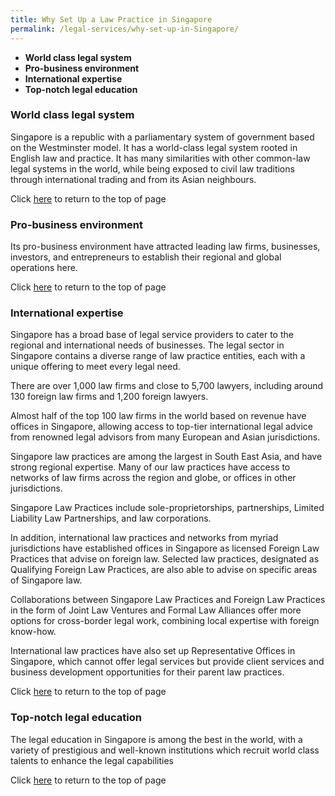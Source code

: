 ```yaml
---
title: Why Set Up a Law Practice in Singapore
permalink: /legal-services/why-set-up-in-Singapore/
---
```


 - **World class legal system**
 - **Pro-business environment**
 - **International expertise**
 - **Top-notch legal education**

### World class legal system

Singapore is a republic with a parliamentary system of government based on the Westminster model. It has a world-class legal system rooted in English law and practice. It has many similarities with other common-law legal systems in the world, while being exposed to civil law traditions through international trading and from its Asian neighbours.

Click [here](#top) to return to the top of page


### Pro-business environment

Its pro-business environment have attracted leading law firms, businesses, investors, and entrepreneurs to establish their regional and global operations here.


Click [here](#top) to return to the top of page


### International expertise

Singapore has a broad base of legal service providers to cater to the regional and international needs of businesses. The legal sector in Singapore contains a diverse range of law practice entities, each with a unique offering to meet every legal need.

There are over 1,000 law firms and close to 5,700 lawyers, including around 130 foreign law firms and 1,200 foreign lawyers.

Almost half of the top 100 law firms in the world based on revenue have offices in Singapore, allowing access to top-tier international legal advice from renowned legal advisors from many European and Asian jurisdictions.

Singapore law practices are among the largest in South East Asia, and have strong regional expertise. Many of our law practices have access to networks of law firms across the region and globe, or offices in other jurisdictions.

Singapore Law Practices include sole-proprietorships, partnerships, Limited Liability Law Partnerships, and law corporations.

In addition, international law practices and networks from myriad jurisdictions have established offices in Singapore as licensed Foreign Law Practices that advise on foreign law. Selected law practices, designated as Qualifying Foreign Law Practices, are also able to advise on specific areas of Singapore law.

Collaborations between Singapore Law Practices and Foreign Law Practices in the form of Joint Law Ventures and Formal Law Alliances offer more options for cross-border legal work, combining local expertise with foreign know-how.

International law practices have also set up Representative Offices in Singapore, which cannot offer legal services but provide client services and business development opportunities for their parent law practices.


Click [here](#top) to return to the top of page


### Top-notch legal education

The legal education in Singapore is among the best in the world, with a variety of prestigious and well-known institutions which recruit world class talents to enhance the legal capabilities



Click [here](#top) to return to the top of page
